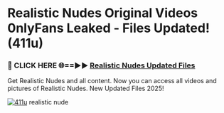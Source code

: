 # Realistic Nudes Original Videos 0nlyFans Leaked - Files Updated! (411u)

<h3>🔴 CLICK HERE 🌐==►► <a href="https://tinyurl.com/5h6xmrr3" rel="nofollow">Realistic Nudes Updated Files</a></h3>

Get Realistic Nudes and all content. Now you can access all videos and pictures of Realistic Nudes. New Updated Files 2025!

[![411u](https://i.imgur.com/KVD873Z.gif)](https://tinyurl.com/5h6xmrr3)
realistic nude